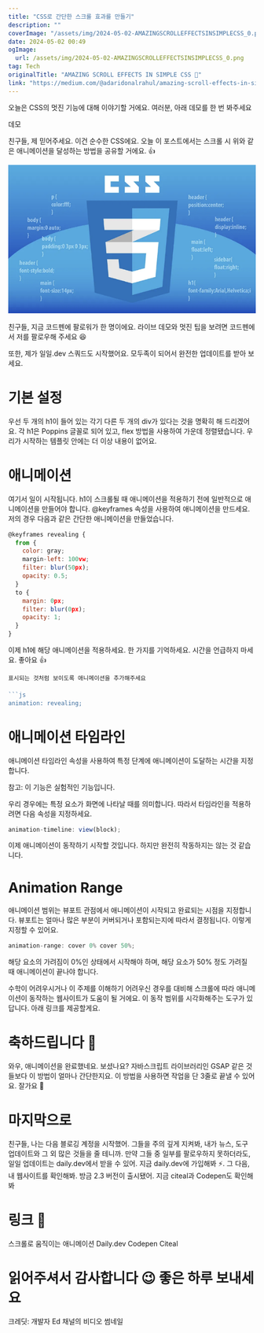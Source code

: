 ```yaml
---
title: "CSS로 간단한 스크롤 효과를 만들기"
description: ""
coverImage: "/assets/img/2024-05-02-AMAZINGSCROLLEFFECTSINSIMPLECSS_0.png"
date: 2024-05-02 00:49
ogImage: 
  url: /assets/img/2024-05-02-AMAZINGSCROLLEFFECTSINSIMPLECSS_0.png
tag: Tech
originalTitle: "AMAZING SCROLL EFFECTS IN SIMPLE CSS 🤯"
link: "https://medium.com/@adaridonalrahul/amazing-scroll-effects-in-simple-css-1924a82218e4"
---
```



오늘은 CSS의 멋진 기능에 대해 이야기할 거에요. 여러분, 아래 데모를 한 번 봐주세요

데모

친구들, 제 믿어주세요. 이건 순수한 CSS에요. 오늘 이 포스트에서는 스크롤 시 위와 같은 애니메이션을 달성하는 방법을 공유할 거에요. 👍

![이미지](/assets/img/2024-05-02-AMAZINGSCROLLEFFECTSINSIMPLECSS_0.png)

<div class="content-ad"></div>

친구들, 지금 코드펜에 팔로워가 한 명이에요. 라이브 데모와 멋진 팁을 보려면 코드펜에서 저를 팔로우해 주세요 😆

또한, 제가 일일.dev 스쿼드도 시작했어요. 모두족이 되어서 완전한 업데이트를 받아 보세요.

# 기본 설정

우선 두 개의 h1이 들어 있는 각기 다른 두 개의 div가 있다는 것을 명확히 해 드리겠어요. 각 h1은 Poppins 글꼴로 되어 있고, flex 방법을 사용하여 가운데 정렬됐습니다. 우리가 시작하는 템플릿 안에는 더 이상 내용이 없어요.

<div class="content-ad"></div>

# 애니메이션

여기서 일이 시작됩니다. h1이 스크롤될 때 애니메이션을 적용하기 전에 일반적으로 애니메이션을 만들어야 합니다. @keyframes 속성을 사용하여 애니메이션을 만드세요. 저의 경우 다음과 같은 간단한 애니메이션을 만들었습니다.

```js
@keyframes revealing {
  from {
    color: gray;
    margin-left: 100vw;
    filter: blur(50px);
    opacity: 0.5;
  }
  to {
    margin: 0px;
    filter: blur(0px);
    opacity: 1;
  }
}
```

이제 h1에 해당 애니메이션을 적용하세요. 한 가지를 기억하세요. 시간을 언급하지 마세요. 좋아요 👍

<div class="content-ad"></div>

```jsx
표시되는 것처럼 보이도록 애니메이션을 추가해주세요

```js
animation: revealing;
```

# 애니메이션 타임라인

애니메이션 타임라인 속성을 사용하여 특정 단계에 애니메이션이 도달하는 시간을 지정합니다.

<div class="content-ad"></div>

참고: 이 기능은 실험적인 기능입니다.

우리 경우에는 특정 요소가 화면에 나타날 때를 의미합니다. 따라서 타임라인을 적용하려면 다음 속성을 지정하세요.

```js
animation-timeline: view(block);
```

이제 애니메이션이 동작하기 시작할 것입니다. 하지만 완전히 작동하지는 않는 것 같습니다.

<div class="content-ad"></div>

# Animation Range

애니메이션 범위는 뷰포트 관점에서 애니메이션이 시작되고 완료되는 시점을 지정합니다. 뷰포트는 얼마나 많은 부분이 커버되거나 포함되는지에 따라서 결정됩니다. 이렇게 지정할 수 있어요.

```js
animation-range: cover 0% cover 50%;
```

<div class="content-ad"></div>

해당 요소의 가려짐이 0%인 상태에서 시작해야 하며, 해당 요소가 50% 정도 가려질 때 애니메이션이 끝나야 합니다.

수학이 어려우시거나 이 주제를 이해하기 어려우신 경우를 대비해 스크롤에 따라 애니메이션이 동작하는 웹사이트가 도움이 될 거에요. 이 동작 범위를 시각화해주는 도구가 있답니다. 아래 링크를 제공할게요.

# 축하드립니다 🎉

와우, 애니메이션을 완료했네요. 보셨나요? 자바스크립트 라이브러리인 GSAP 같은 것들보다 이 방법이 얼마나 간단한지요. 이 방법을 사용하면 작업을 단 3줄로 끝낼 수 있어요. 잘가요 👋

<div class="content-ad"></div>

# 마지막으로

친구들, 나는 다음 블로깅 계정을 시작했어. 그들을 주의 깊게 지켜봐, 내가 뉴스, 도구 업데이트와 그 외 많은 것들을 줄 테니까. 만약 그들 중 일부를 팔로우하지 못하더라도, 일일 업데이트는 daily.dev에서 받을 수 있어. 지금 daily.dev에 가입해봐 ⚡. 그 다음, 내 웹사이트를 확인해봐. 방금 2.3 버전이 출시됐어. 지금 citeal과 Codepen도 확인해봐

# 링크 🔗

스크롤로 움직이는 애니메이션
Daily.dev
Codepen
Citeal

<div class="content-ad"></div>

# 읽어주셔서 감사합니다 😉 좋은 하루 보내세요

크레딧: 개발자 Ed 채널의 비디오 썸네일